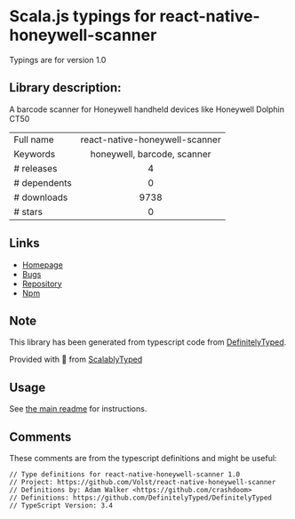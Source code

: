
# Scala.js typings for react-native-honeywell-scanner

Typings are for version 1.0

## Library description:
A barcode scanner for Honeywell handheld devices like Honeywell Dolphin CT50

|                    |                 |
| ------------------ | :-------------: |
| Full name          | react-native-honeywell-scanner |
| Keywords           | honeywell, barcode, scanner |
| # releases         | 4 |
| # dependents       | 0 |
| # downloads        | 9738 |
| # stars            | 0 |

## Links
- [Homepage](https://github.com/Volst/react-native-honeywell-scanner#readme)
- [Bugs](https://github.com/Volst/react-native-honeywell-scanner/issues)
- [Repository](https://github.com/Volst/react-native-honeywell-scanner)
- [Npm](https://www.npmjs.com/package/react-native-honeywell-scanner)
    


## Note
This library has been generated from typescript code from [DefinitelyTyped](https://definitelytyped.org).

Provided with :purple_heart: from [ScalablyTyped](https://github.com/oyvindberg/ScalablyTyped)

## Usage
See [the main readme](../../readme.md) for instructions.

## Comments

These comments are from the typescript definitions and might be useful:
```
// Type definitions for react-native-honeywell-scanner 1.0
// Project: https://github.com/Volst/react-native-honeywell-scanner
// Definitions by: Adam Walker <https://github.com/crashdoom>
// Definitions: https://github.com/DefinitelyTyped/DefinitelyTyped
// TypeScript Version: 3.4

```

